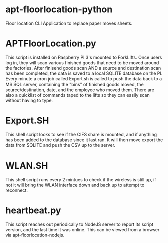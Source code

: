 # apt-floorlocation-python
Floor location CLI Application to replace paper moves sheets.

# APTFloorLocation.py
This script is installed on Raspberry PI 3's mounted to ForkLifts. Once users log in, they will scan various finished goods that need to be moved around the factories. After finisehd goods scan AND a source and destination scan has been completed, the data is saved to a local SQLITE database on the PI. Every minute a cron job called Export.sh is called to push the data back to a MS SQL server, containing the "bins" of finished goods moved, the source/destination, date, and the employee who moved them. There are also a quicklist of commands taped to the lifts so they can easily scan without having to type.

# Export.SH
This shell script looks to see if the CIFS share is mounted, and if anything has been added to the database since it last ran. It will then move export the data from SQLITE and push the CSV up to the server.

# WLAN.SH
This shell script runs every 2 mintues to check if the wireless is still up, if not it will bring the WLAN interface down and back up to attempt to reconnect.

# heartbeat.py 
This script reaches out periodically to NodeJS server to report its script version, and the last time it was online. This can be viewed from a browser via apt-floorlocation-nodejs.
